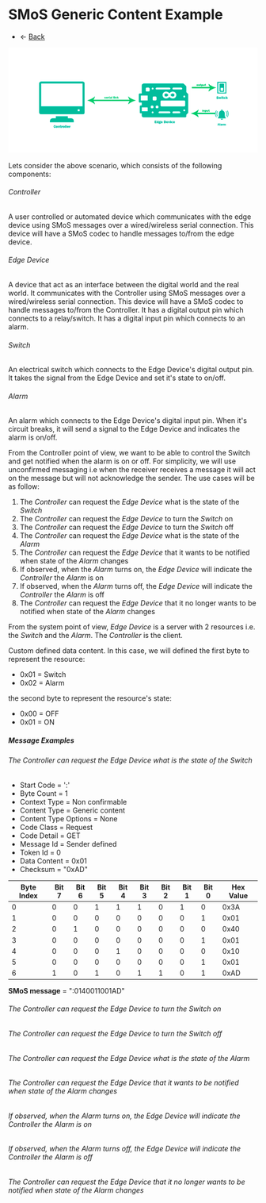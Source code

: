 # SMoS Generic Content Example

* <- [Back](README.md)

![Simple GPIO Setup](images/smos_example.png)

Lets consider the above scenario, which consists of the following components:

###### Controller

A user controlled or automated device which communicates with the edge device using SMoS messages over a wired/wireless serial connection.
This device will have a SMoS codec to handle messages to/from the edge device.

###### Edge Device

A device that act as an interface between the digital world and the real world.
It communicates with the Controller using SMoS messages over a wired/wireless serial connection.
This device will have a SMoS codec to handle messages to/from the Controller.
It has a digital output pin which connects to a relay/switch.
It has a digital input pin which connects to an alarm.

###### Switch

An electrical switch which connects to the Edge Device's digital output pin.
It takes the signal from the Edge Device and set it's state to on/off.

###### Alarm

An alarm which connects to the Edge Device's digital input pin.
When it's circuit breaks, it will send a signal to the Edge Device and indicates the alarm is on/off.

From the Controller point of view, we want to be able to control the Switch and get notified when the alarm is on or off.
For simplicity, we will use unconfirmed messaging i.e when the receiver receives a message it will act on the message but will not acknowledge the sender.
The use cases will be as follow:

1. The *Controller* can request the *Edge Device* what is the state of the *Switch*
2. The *Controller* can request the *Edge Device* to turn the *Switch* on
3. The *Controller* can request the *Edge Device* to turn the *Switch* off
4. The *Controller* can request the *Edge Device* what is the state of the *Alarm*
5. The *Controller* can request the *Edge Device* that it wants to be notified when state of the *Alarm* changes
6. If observed, when the *Alarm* turns on, the *Edge Device* will indicate the *Controller* the *Alarm* is on
7. If observed, when the *Alarm* turns off, the *Edge Device* will indicate the *Controller* the *Alarm* is off
8. The *Controller* can request the *Edge Device* that it no longer wants to be notified when state of the *Alarm* changes

From the system point of view, *Edge Device* is a server with 2 resources i.e. the *Switch* and the *Alarm*.
The *Controller* is the client.

Custom defined data content. In this case, we will defined the first byte to represent the resource:

* 0x01 = Switch
* 0x02 = Alarm

the second byte to represent the resource's state:
* 0x00 = OFF
* 0x01 = ON

##### Message Examples

###### The *Controller* can request the *Edge Device* what is the state of the *Switch*

* Start Code = ':'
* Byte Count = 1
* Context Type = Non confirmable
* Content Type = Generic content
* Content Type Options = None
* Code Class = Request
* Code Detail = GET
* Message Id = Sender defined
* Token Id = 0
* Data Content = 0x01
* Checksum = "0xAD"

| Byte Index | Bit 7 | Bit 6 | Bit 5 | Bit 4 | Bit 3 | Bit 2 | Bit 1 | Bit 0 | Hex Value |
| --- | --- | --- | --- | --- | --- | --- | --- | --- | --- |
| 0 | 0 | 0 | 1 | 1 | 1 | 0 | 1 | 0 | 0x3A |
| 1 | 0 | 0 | 0 | 0 | 0 | 0 | 0 | 1 | 0x01 |
| 2 | 0 | 1 | 0 | 0 | 0 | 0 | 0 | 0 | 0x40 |
| 3 | 0 | 0 | 0 | 0 | 0 | 0 | 0 | 1 | 0x01 |
| 4 | 0 | 0 | 0 | 1 | 0 | 0 | 0 | 0 | 0x10 |
| 5 | 0 | 0 | 0 | 0 | 0 | 0 | 0 | 1 | 0x01 |
| 6 | 1 | 0 | 1 | 0 | 1 | 1 | 0 | 1 | 0xAD |

**SMoS message** = ":0140011001AD"

###### The *Controller* can request the *Edge Device* to turn the *Switch* on

###### The *Controller* can request the *Edge Device* to turn the *Switch* off

###### The *Controller* can request the *Edge Device* what is the state of the *Alarm*

###### The *Controller* can request the *Edge Device* that it wants to be notified when state of the *Alarm* changes

###### If observed, when the *Alarm* turns on, the *Edge Device* will indicate the *Controller* the *Alarm* is on

###### If observed, when the *Alarm* turns off, the *Edge Device* will indicate the *Controller* the *Alarm* is off

###### The *Controller* can request the *Edge Device* that it no longer wants to be notified when state of the *Alarm* changes

